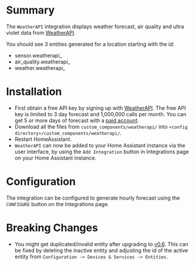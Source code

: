 # Summary

The `WeatherAPI` integration displays weather forecast, air quality and ultra violet data from [WeatherAPI](https://www.weatherapi.com/).

You should see 3 entities generated for a location starting with the id:
* sensor.weatherapi_
* air_quality.weatherapi_
* weather.weatherapi_


# Installation

* First obtain a free API key by signing up with [WeatherAPI](https://www.weatherapi.com/). The free API key is limited to 3 day forecast and 1,000,000 calls per month. You can get 5 or more days of forecast with a [paid account](https://www.weatherapi.com/pricing.aspx).
* Download all the files from `custom_components/weatherapi/` into `<config directory>/custom_components/weatherapi/`.
* Restart HomeAssistant.
* `WeatherAPI` can now be added to your Home Assistant instance via the user interface, by using the `Add Integration` button in Integrations page on your Home Assistant instance.


# Configuration
The integration can be configured to generate hourly forecast using the `CONFIGURE` button on the Integrations page.



# Breaking Changes
* You might get duplicated/invalid entity after upgrading to [v0.6](https://github.com/iprak/weatherapi/releases). This can be fixed by deleting the inactive entity and adjusting the id of the active entity from `Configuration -> Devices & Services -> Entities`.